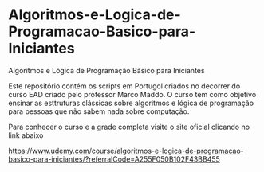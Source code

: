 # Algoritmos-e-Logica-de-Programacao-Basico-para-Iniciantes
Algoritmos e Lógica de Programaçâo Básico para Iniciantes

Este repositório contém os scripts em Portugol criados no decorrer do curso EAD criado pelo professor Marco Maddo.
O curso tem como objetivo ensinar as esttruturas clássicas sobre algoritmos e lógica de programação para pessoas
que não sabem nada sobre computação.

Para conhecer o curso e a grade completa visite o site oficial clicando no link abaixo

https://www.udemy.com/course/algoritmos-e-logica-de-programacao-basico-para-iniciantes/?referralCode=A255F050B102F43BB455
